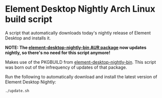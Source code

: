 # Element Desktop Nightly Arch Linux build script

A script that automatically downloads today's nightly release of Element
Desktop and installs it.

**NOTE: The [element-desktop-nightly-bin AUR package](https://aur.archlinux.org/packages/element-desktop-nightly-bin/)
now updates nightly, so there's no need for this script anymore!**

Makes use of the PKGBUILD from
[element-desktop-nightly-bin](https://aur.archlinux.org/packages/element-desktop-nightly-bin/).
This script was born out of the infrequency of updates of that package.

Run the following to automatically download and install the latest version of Element Desktop Nightly:

```
./update.sh
```

